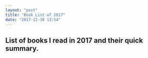 ```yaml
---
layout: "post"
title: "Book List of 2017"
date: "2017-12-30 13:54"
---
```


## List of books I read in 2017 and their quick summary.
